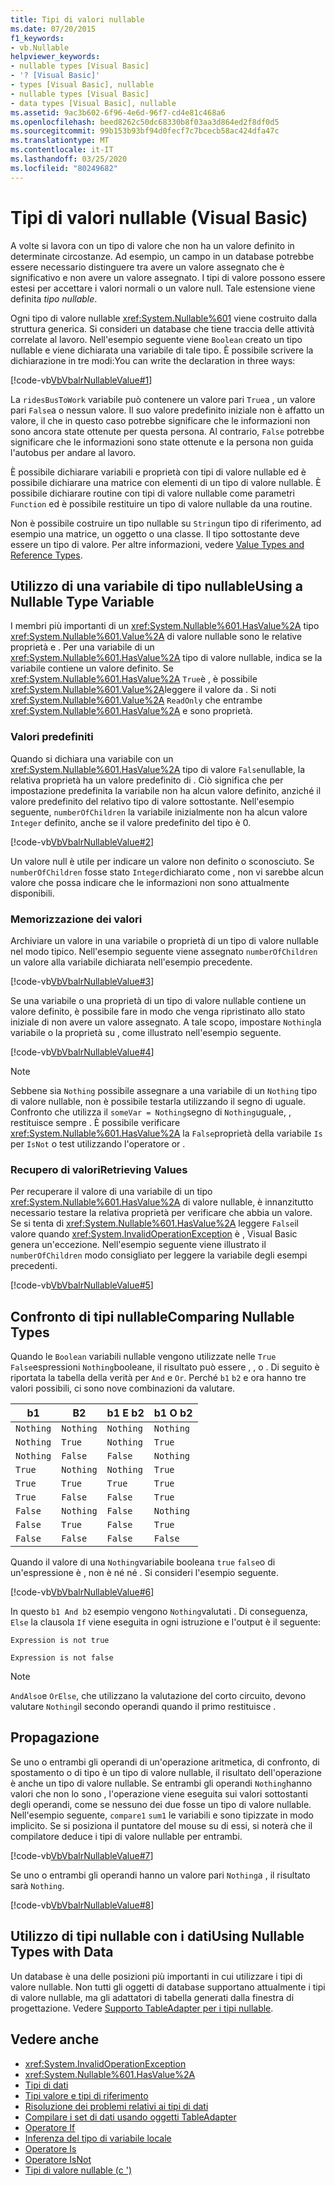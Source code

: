 ```yaml
---
title: Tipi di valori nullable
ms.date: 07/20/2015
f1_keywords:
- vb.Nullable
helpviewer_keywords:
- nullable types [Visual Basic]
- '? [Visual Basic]'
- types [Visual Basic], nullable
- nullable types [Visual Basic]
- data types [Visual Basic], nullable
ms.assetid: 9ac3b602-6f96-4e6d-96f7-cd4e81c468a6
ms.openlocfilehash: beed8262c50dc68330b8f03aa3d864ed2f8df0d5
ms.sourcegitcommit: 99b153b93bf94d0fecf7c7bcecb58ac424dfa47c
ms.translationtype: MT
ms.contentlocale: it-IT
ms.lasthandoff: 03/25/2020
ms.locfileid: "80249682"
---
```

# <a name="nullable-value-types-visual-basic"></a>Tipi di valori nullable (Visual Basic)

A volte si lavora con un tipo di valore che non ha un valore definito in determinate circostanze. Ad esempio, un campo in un database potrebbe essere necessario distinguere tra avere un valore assegnato che è significativo e non avere un valore assegnato. I tipi di valore possono essere estesi per accettare i valori normali o un valore null. Tale estensione viene definita *tipo nullable*.

Ogni tipo di valore nullable <xref:System.Nullable%601> viene costruito dalla struttura generica. Si consideri un database che tiene traccia delle attività correlate al lavoro. Nell'esempio seguente viene `Boolean` creato un tipo nullable e viene dichiarata una variabile di tale tipo. È possibile scrivere la dichiarazione in tre modi:You can write the declaration in three ways:

[!code-vb[VbVbalrNullableValue#1](../../../../../samples/snippets/visualbasic/VS_Snippets_VBCSharp/VbVbalrNullableValue/VB/Class1.vb#1)]

La `ridesBusToWork` variabile può contenere un valore pari `True`a , un valore pari `False`a o nessun valore. Il suo valore predefinito iniziale non è affatto un valore, il che in questo caso potrebbe significare che le informazioni non sono ancora state ottenute per questa persona. Al contrario, `False` potrebbe significare che le informazioni sono state ottenute e la persona non guida l'autobus per andare al lavoro.

È possibile dichiarare variabili e proprietà con tipi di valore nullable ed è possibile dichiarare una matrice con elementi di un tipo di valore nullable. È possibile dichiarare routine con tipi di valore nullable come parametri `Function` ed è possibile restituire un tipo di valore nullable da una routine.

Non è possibile costruire un tipo nullable su `String`un tipo di riferimento, ad esempio una matrice, un oggetto o una classe. Il tipo sottostante deve essere un tipo di valore. Per altre informazioni, vedere [Value Types and Reference Types](value-types-and-reference-types.md).

## <a name="using-a-nullable-type-variable"></a>Utilizzo di una variabile di tipo nullableUsing a Nullable Type Variable

I membri più importanti di un <xref:System.Nullable%601.HasValue%2A> tipo <xref:System.Nullable%601.Value%2A> di valore nullable sono le relative proprietà e . Per una variabile di un <xref:System.Nullable%601.HasValue%2A> tipo di valore nullable, indica se la variabile contiene un valore definito. Se <xref:System.Nullable%601.HasValue%2A> `True`è , è possibile <xref:System.Nullable%601.Value%2A>leggere il valore da . Si noti <xref:System.Nullable%601.Value%2A> `ReadOnly` che entrambe <xref:System.Nullable%601.HasValue%2A> e sono proprietà.

### <a name="default-values"></a>Valori predefiniti

Quando si dichiara una variabile con un <xref:System.Nullable%601.HasValue%2A> tipo di valore `False`nullable, la relativa proprietà ha un valore predefinito di . Ciò significa che per impostazione predefinita la variabile non ha alcun valore definito, anziché il valore predefinito del relativo tipo di valore sottostante. Nell'esempio seguente, `numberOfChildren` la variabile inizialmente non ha alcun valore `Integer` definito, anche se il valore predefinito del tipo è 0.

[!code-vb[VbVbalrNullableValue#2](../../../../../samples/snippets/visualbasic/VS_Snippets_VBCSharp/VbVbalrNullableValue/VB/Class1.vb#2)]

Un valore null è utile per indicare un valore non definito o sconosciuto. Se `numberOfChildren` fosse stato `Integer`dichiarato come , non vi sarebbe alcun valore che possa indicare che le informazioni non sono attualmente disponibili.

### <a name="storing-values"></a>Memorizzazione dei valori

Archiviare un valore in una variabile o proprietà di un tipo di valore nullable nel modo tipico. Nell'esempio seguente viene assegnato `numberOfChildren` un valore alla variabile dichiarata nell'esempio precedente.

[!code-vb[VbVbalrNullableValue#3](../../../../../samples/snippets/visualbasic/VS_Snippets_VBCSharp/VbVbalrNullableValue/VB/Class1.vb#3)]

Se una variabile o una proprietà di un tipo di valore nullable contiene un valore definito, è possibile fare in modo che venga ripristinato allo stato iniziale di non avere un valore assegnato. A tale scopo, impostare `Nothing`la variabile o la proprietà su , come illustrato nell'esempio seguente.

[!code-vb[VbVbalrNullableValue#4](../../../../../samples/snippets/visualbasic/VS_Snippets_VBCSharp/VbVbalrNullableValue/VB/Class1.vb#4)]

> [!NOTE]
> Sebbene sia `Nothing` possibile assegnare a una variabile di un `Nothing` tipo di valore nullable, non è possibile testarla utilizzando il segno di uguale. Confronto che utilizza il `someVar = Nothing`segno di `Nothing`uguale, , restituisce sempre . È possibile verificare <xref:System.Nullable%601.HasValue%2A> la `False`proprietà della variabile `Is` per `IsNot` o test utilizzando l'operatore or .

### <a name="retrieving-values"></a>Recupero di valoriRetrieving Values

Per recuperare il valore di una variabile di un tipo <xref:System.Nullable%601.HasValue%2A> di valore nullable, è innanzitutto necessario testare la relativa proprietà per verificare che abbia un valore. Se si tenta di <xref:System.Nullable%601.HasValue%2A> leggere `False`il valore quando <xref:System.InvalidOperationException> è , Visual Basic genera un'eccezione. Nell'esempio seguente viene illustrato il `numberOfChildren` modo consigliato per leggere la variabile degli esempi precedenti.

[!code-vb[VbVbalrNullableValue#5](../../../../../samples/snippets/visualbasic/VS_Snippets_VBCSharp/VbVbalrNullableValue/VB/Class1.vb#5)]

## <a name="comparing-nullable-types"></a>Confronto di tipi nullableComparing Nullable Types

Quando le `Boolean` variabili nullable vengono utilizzate nelle `True` `False`espressioni `Nothing`booleane, il risultato può essere , , o . Di seguito è riportata la tabella della verità per `And` e `Or`. Perché `b1` `b2` e ora hanno tre valori possibili, ci sono nove combinazioni da valutare.

|b1|B2|b1 E b2|b1 O b2|
|--------|--------|---------------|--------------|
|`Nothing`|`Nothing`|`Nothing`|`Nothing`|
|`Nothing`|`True`|`Nothing`|`True`|
|`Nothing`|`False`|`False`|`Nothing`|
|`True`|`Nothing`|`Nothing`|`True`|
|`True`|`True`|`True`|`True`|
|`True`|`False`|`False`|`True`|
|`False`|`Nothing`|`False`|`Nothing`|
|`False`|`True`|`False`|`True`|
|`False`|`False`|`False`|`False`|

Quando il valore di una `Nothing`variabile booleana `true` `false`o di un'espressione è , non è né né . Si consideri l'esempio seguente.

[!code-vb[VbVbalrNullableValue#6](../../../../../samples/snippets/visualbasic/VS_Snippets_VBCSharp/VbVbalrNullableValue/VB/Class1.vb#6)]

In questo `b1 And b2` esempio vengono `Nothing`valutati . Di conseguenza, `Else` la clausola `If` viene eseguita in ogni istruzione e l'output è il seguente:

`Expression is not true`

`Expression is not false`

> [!NOTE]
> `AndAlso`e `OrElse`, che utilizzano la valutazione del corto circuito, devono valutare `Nothing`il secondo operandi quando il primo restituisce .

## <a name="propagation"></a>Propagazione

Se uno o entrambi gli operandi di un'operazione aritmetica, di confronto, di spostamento o di tipo è un tipo di valore nullable, il risultato dell'operazione è anche un tipo di valore nullable. Se entrambi gli operandi `Nothing`hanno valori che non lo sono , l'operazione viene eseguita sui valori sottostanti degli operandi, come se nessuno dei due fosse un tipo di valore nullable. Nell'esempio seguente, `compare1` `sum1` le variabili e sono tipizzate in modo implicito. Se si posiziona il puntatore del mouse su di essi, si noterà che il compilatore deduce i tipi di valore nullable per entrambi.

[!code-vb[VbVbalrNullableValue#7](../../../../../samples/snippets/visualbasic/VS_Snippets_VBCSharp/VbVbalrNullableValue/VB/Class1.vb#7)]

Se uno o entrambi gli operandi hanno un valore pari `Nothing`a , il risultato sarà `Nothing`.

[!code-vb[VbVbalrNullableValue#8](../../../../../samples/snippets/visualbasic/VS_Snippets_VBCSharp/VbVbalrNullableValue/VB/Class1.vb#8)]

## <a name="using-nullable-types-with-data"></a>Utilizzo di tipi nullable con i datiUsing Nullable Types with Data

Un database è una delle posizioni più importanti in cui utilizzare i tipi di valore nullable. Non tutti gli oggetti di database supportano attualmente i tipi di valore nullable, ma gli adattatori di tabella generati dalla finestra di progettazione. Vedere [Supporto TableAdapter per i tipi nullable](/visualstudio/data-tools/fill-datasets-by-using-tableadapters#tableadapter-support-for-nullable-types).

## <a name="see-also"></a>Vedere anche

- <xref:System.InvalidOperationException>
- <xref:System.Nullable%601.HasValue%2A>
- [Tipi di dati](index.md)
- [Tipi valore e tipi di riferimento](value-types-and-reference-types.md)
- [Risoluzione dei problemi relativi ai tipi di dati](troubleshooting-data-types.md)
- [Compilare i set di dati usando oggetti TableAdapter](/visualstudio/data-tools/fill-datasets-by-using-tableadapters)
- [Operatore If](../../../language-reference/operators/if-operator.md)
- [Inferenza del tipo di variabile locale](../variables/local-type-inference.md)
- [Operatore Is](../../../language-reference/operators/is-operator.md)
- [Operatore IsNot](../../../language-reference/operators/isnot-operator.md)
- [Tipi di valore nullable (c ')](../../../../csharp/language-reference/builtin-types/nullable-value-types.md)
